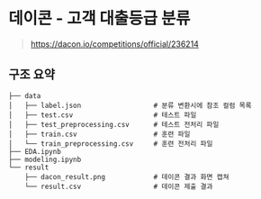 # 데이콘 - 고객 대출등급 분류 
> https://dacon.io/competitions/official/236214

## 구조 요약
```
├── data
│   ├── label.json                  # 분류 변환시에 참조 컬럼 목록
│   ├── test.csv                    # 테스트 파일
│   ├── test_preprocessing.csv      # 테스트 전처리 파일
│   ├── train.csv                   # 훈련 파일
│   └── train_preprocessing.csv     # 훈련 전처리 파일
├── EDA.ipynb
├── modeling.ipynb
└── result
    ├── dacon_result.png            # 데이콘 결과 화면 캡쳐
    └── result.csv                  # 데이콘 제출 결과
```